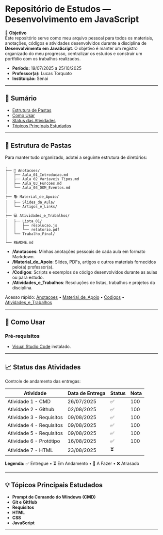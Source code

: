 # Repositório de Estudos — Desenvolvimento em JavaScript

🎯 **Objetivo**  
Este repositório serve como meu arquivo pessoal para todos os materiais, anotações, códigos e atividades desenvolvidos durante a disciplina de **Desenvolvimento em JavaScript**. O objetivo é manter um registro organizado do meu progresso, centralizar os estudos e construir um portfólio com os trabalhos realizados.

- **Período:** 19/07/2025 a 25/10/2025  
- **Professor(a):** Lucas Torquato
- **Instituição:** Senai

---

## 🔗 Sumário
- [Estrutura de Pastas](#-estrutura-de-pastas)
- [Como Usar](#-como-usar)
- [Status das Atividades](#-status-das-atividades)
- [Tópicos Principais Estudados](#-tópicos-principais-estudados)

---

## 📂 Estrutura de Pastas
Para manter tudo organizado, adotei a seguinte estrutura de diretórios:

```
.
├── 📄 Anotacoes/
│   ├── Aula_01_Introducao.md
│   ├── Aula_02_Variaveis_Tipos.md
│   ├── Aula_03_Funcoes.md
│   └── Aula_04_DOM_Eventos.md
│
├── 📚 Material_de_Apoio/
│   ├── Slides_da_Aula/
│   └── Artigos_e_Links/
│
├── 💻 Atividades_e_Trabalhos/
│   ├── Lista_01/
│   │   ├── resolucao.js
│   │   └── relatorio.pdf
│   └── Trabalho_Final/
│
└── README.md
```

- **/Anotacoes**: Minhas anotações pessoais de cada aula em formato Markdown.  
- **/Material_de_Apoio**: Slides, PDFs, artigos e outros materiais fornecidos pelo(a) professor(a).  
- **/Codigos**: Scripts e exemplos de código desenvolvidos durante as aulas ou para estudo.  
- **/Atividades_e_Trabalhos**: Resoluções de listas, trabalhos e projetos da disciplina.  

Acesso rápido: [Anotacoes](./Anotacoes/) • [Material_de_Apoio](./Material_de_Apoio/) • [Codigos](./Codigos/) • [Atividades_e_Trabalhos](./Atividades_e_Trabalhos/)

---

## 🧭 Como Usar
### Pré-requisitos
- [Visual Studio Code](https://code.visualstudio.com/) instalado.


---

## 📈 Status das Atividades
Controle de andamento das entregas:

| Atividade                | Data de Entrega | Status | Nota |
|--------------------------|-----------------|--------|------|
| Atividade 1 - CMD        | 26/07/2025      |   ✅   | 100 |
| Atividade 2 - Github     | 02/08/2025      |   ✅   | 100 |
| Atividade 3 - Requisitos | 09/08/2025      |   ✅   | 100 |
| Atividade 4 - Requisitos | 09/08/2025      |   ✅   | 100 |
| Atividade 5 - Requisitos | 09/08/2025      |   ✅   | 100 |
| Atividade 6 - Protótipo  | 16/08/2025      |   ✅   | 100 |
| Atividade 7 - HTML       | 23/08/2025      |   ⏳   |     |

**Legenda:** ✅ Entregue • ⏳ Em Andamento • 🚧 A Fazer • ❌ Atrasado

---

## 💡 Tópicos Principais Estudados
- **Prompt de Comando do Windows (CMD)** 
- **Git e GitHub**
- **Requisitos** 
- **HTML** 
- **CSS**
- **JavaScript**

---